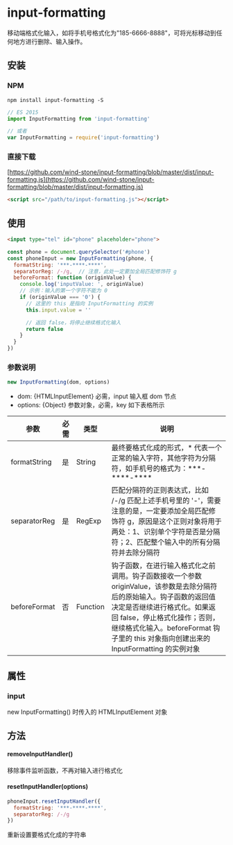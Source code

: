 # input-formatting

移动端格式化输入，如将手机号格式化为"185-6666-8888"，可将光标移动到任何地方进行删除、输入操作。


## 安装

### NPM

```shell
npm install input-formatting -S
```

```js
// ES 2015
import InputFormatting from 'input-formatting'

// 或者
var InputFormatting = require('input-formatting')
```

### 直接下载

[https://github.com/wind-stone/input-formatting/blob/master/dist/input-formatting.js](https://github.com/wind-stone/input-formatting/blob/master/dist/input-formatting.js)

```html
<script src="/path/to/input-formatting.js"></script>
```


## 使用

```html
<input type="tel" id="phone" placeholder="phone">
```

```js
const phone = document.querySelector('#phone')
const phoneInput = new InputFormatting(phone, {
  formatString: '***-****-****',
  separatorReg: /-/g,  // 注意，此处一定要加全局匹配修饰符 g
  beforeFormat: function (originValue) {
    console.log('inputValue: ', originValue)
    // 示例：输入的第一个字符不能为 0
    if (originValue === '0') {
      // 这里的 this 是指向 InputFormatting 的实例
      this.input.value = ''

      // 返回 false，将停止继续格式化输入
      return false
    }
  }
})
```

### 参数说明

```js
new InputFormatting(dom, options)
```

- dom: {HTMLInputElement} 必需，input 输入框 dom 节点
- options: {Object} 参数对象，必需，key 如下表格所示

参数 | 必需 | 类型 | 说明
---|---|---|---
formatString | 是 | String | 最终要格式化成的形式，* 代表一个正常的输入字符，其他字符为分隔符，如手机号的格式为：\*\*\*-\*\*\*\*-\*\*\*\*
separatorReg | 是 | RegExp | 匹配分隔符的正则表达式，比如 /-/g 匹配上述手机号里的 '-'，需要注意的是，一定要添加全局匹配修饰符 g，原因是这个正则对象将用于两处：1、识别单个字符是否是分隔符；2、匹配整个输入中的所有分隔符并去除分隔符
beforeFormat | 否 | Function | 钩子函数，在进行输入格式化之前调用。钩子函数接收一个参数 originValue，该参数是去除分隔符后的原始输入。钩子函数的返回值决定是否继续进行格式化。如果返回 false，停止格式化操作；否则，继续格式化输入。beforeFormat 钩子里的 this 对象指向创建出来的 InputFormatting 的实例对象


## 属性

### input
new InputFormatting() 时传入的 HTMLInputElement 对象

## 方法

#### removeInputHandler()

移除事件监听函数，不再对输入进行格式化


#### resetInputHandler(options)

```js
phoneInput.resetInputHandler({
  formatString: '***-****-****',
  separatorReg: /-/g
})
```
重新设置要格式化成的字符串
